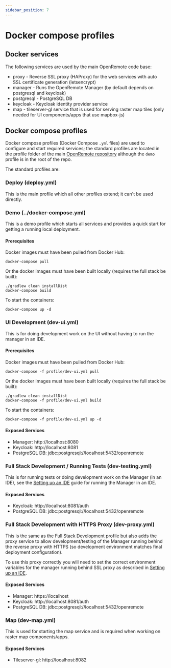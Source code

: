 ```yaml
---
sidebar_position: 7
---
```


# Docker compose profiles

## Docker services
The following services are used by the main OpenRemote code base:

* proxy - Reverse SSL proxy (HAProxy) for the web services with auto SSL certificate generation (letsencrypt)
* manager - Runs the OpenRemote Manager (by default depends on postgresql and keycloak)
* postgresql - PostgreSQL DB
* keycloak - Keycloak identity provider service
* map - tileserver-gl service that is used for serving raster map tiles (only needed for UI components/apps that use mapbox-js)

## Docker compose profiles
Docker compose profiles (Docker Compose `.yml` files) are used to configure and start required services; the standard profiles are located in the profile folder of the main [OpenRemote repository](https://github.com/openremote/openremote/tree/master/profile) although the `demo` profile is in the root of the repo.

The standard profiles are:

### Deploy (deploy.yml)
This is the main profile which all other profiles extend; it can't be used directly.

### Demo (../docker-compose.yml)
This is a demo profile which starts all services and provides a quick start for getting a running local deployment.

#### Prerequisites
Docker images must have been pulled from Docker Hub:
```
docker-compose pull
```

Or the docker images must have been built locally (requires the full stack be built):
```
./gradlew clean installDist
docker-compose build
```

To start the containers:
```
docker-compose up -d
```

### UI Development (dev-ui.yml)
This is for doing development work on the UI without having to run the manager in an IDE.

#### Prerequisites
Docker images must have been pulled from Docker Hub:
```
docker-compose -f profile/dev-ui.yml pull
```

Or the docker images must have been built locally (requires the full stack be built):
```
./gradlew clean installDist
docker-compose -f profile/dev-ui.yml build
```

To start the containers:
```
docker-compose -f profile/dev-ui.yml up -d
```

#### Exposed Services
* Manager: http://localhost:8080
* Keycloak: http://localhost:8081
* PostgreSQL DB: jdbc:postgresql://localhost:5432/openremote

### Full Stack Development / Running Tests (dev-testing.yml)
This is for running tests or doing development work on the Manager (in an IDE), see the [Setting up an IDE](setting-up-an-ide.md) guide for running the Manager in an IDE.

#### Exposed Services
* Keycloak: http://localhost:8081/auth
* PostgreSQL DB: jdbc:postgresql://localhost:5432/openremote

### Full Stack Development with HTTPS Proxy (dev-proxy.yml)
This is the same as the Full Stack Development profile but also adds the proxy service to allow development/testing of the Manager running behind the reverse proxy with HTTPS (so development environment matches final deployment configuration).

To use this proxy correctly you will need to set the correct environment variables for the manager running behind SSL proxy as described in [Setting up an IDE](setting-up-an-ide.md).

#### Exposed Services
* Manager: https://localhost
* Keycloak: http://localhost:8081/auth
* PostgreSQL DB: jdbc:postgresql://localhost:5432/openremote

### Map (dev-map.yml)
This is used for starting the map service and is required when working on raster map components/apps.

#### Exposed Services
* Tileserver-gl: http://localhost:8082

